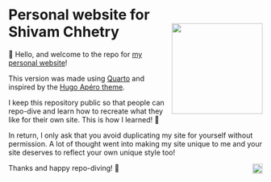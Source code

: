# Personal website for<br>Shivam Chhetry <a href='https://silvia.rbind.io'><img src='https://repository-images.githubusercontent.com/210603161/7ba9fbb6-541f-4f67-a732-89a5c37dc2c9' align="right" height="180" alt=''/></a>

👋 Hello, and welcome to the repo for [my personal website](https://silvia.rbind.io)!

This version was made using [Quarto](https://quarto.org/) and inspired by the [Hugo Apéro theme](https://hugo-apero-docs.netlify.app/).

I keep this repository public so that people can repo-dive and learn how to recreate what they like for their own site. This is how I learned! 🙌

In return, I only ask that you avoid duplicating my site for yourself without permission. A lot of thought went into making my site unique to me and your site deserves to reflect your own unique style too!

Thanks and happy repo-diving! 🤿 <a href='https://app.netlify.com/sites/silvia/deploys'><img src='https://api.netlify.com/api/v1/badges/4d7dccd9-ec21-47eb-b218-34cb5b768883/deploy-status' align="right" height="20" alt='Netlify Status'/></a>

